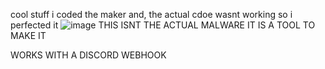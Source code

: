 cool stuff i coded the maker and, the actual cdoe wasnt working so i perfected it
![image](https://github.com/just345/erenlog/assets/69809209/2e6902a9-bf40-452f-b08c-de499f58eb1b)
THIS ISNT THE ACTUAL MALWARE IT IS A TOOL TO MAKE IT 




WORKS WITH A DISCORD WEBHOOK
